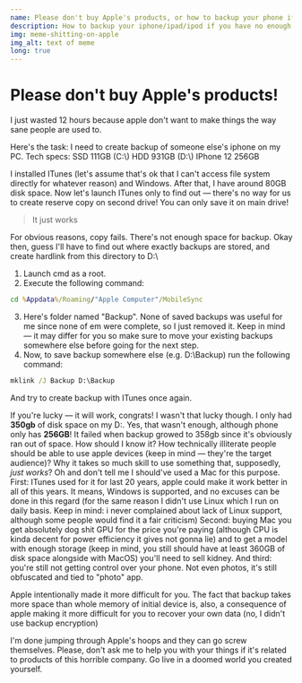 ```yaml
---
name: Please don't buy Apple's products, or how to backup your phone if you have no enough disk space on your primary disk.
description: How to backup your iphone/ipad/ipod if you have no enough disk space on main drive
img: meme-shitting-on-apple
img_alt: text of meme
long: true
---
```


# Please don't buy Apple's products!

I just wasted 12 hours because apple don't want to make things the way sane people are used to. 

Here's the task: I need to create backup of someone else's iphone on my PC. Tech specs:
SSD 111GB (C:\\)
HDD 931GB (D:\\)
IPhone 12 256GB

I installed ITunes (let's assume that's ok that I can't access file system directly for whatever reason) and Windows. After that, I have around 80GB disk space. Now let's launch ITunes only to find out — there's no way for us to create reserve copy on second drive! You can only save it on main drive!

> It just works

For obvious reasons, copy fails. There's not enough space for backup.
Okay then, guess I'll have to find out where exactly backups are stored, and create hardlink from this directory to D:\\


1. Launch cmd as a root.
2. Execute the following command: 
  ```bat 
  cd %Appdata%/Roaming/"Apple Computer"/MobileSync
  ```
3. Here's folder named "Backup". None of saved backups was useful for me since none of em were complete, so I just removed it. Keep in mind — it may differ for you so make sure to move your existing backups somewhere else  before going for the next step. 
4. Now, to save backup somewhere else (e.g. D:\Backup\) run the following command:
  ```bat
  mklink /J Backup D:\Backup
  ```
And try to create backup with ITunes once again.


If you're lucky — it will work, congrats! I wasn't that lucky though. I only had **350gb** of disk space on my D:\. Yes, that wasn't enough, although phone only has **256GB**! It failed when backup growed to 358gb since it's obviously ran out of space. How should I know it? How technically illiterate people should be able to use apple devices (keep in mind — they're the target audience)? Why it takes so much skill to use something that, supposedly, *just works*?
Oh and don't tell me I should've used a Mac for this purpose. First: ITunes used for it for last 20 years, apple could make it work better in all of this years. It means, Windows is supported, and no excuses can be done in this regard (for the same reason I didn't use Linux which I run on daily basis. Keep in mind: i never complained about lack of Linux support, although some people would find it a fair criticism) Second: buying Mac you get absolutely dog shit GPU for the price you're paying (although CPU is kinda decent for power efficiency it gives not gonna lie) and to get a model with enough storage (keep in mind, you still should have at least 360GB of disk space alongside with MacOS) you'll need to sell kidney. And third: you're still not getting control over your phone. Not even photos, it's still obfuscated and tied to "photo" app. 

Apple intentionally made it more difficult for you. The fact that backup takes more space than whole memory of initial device is, also, a consequence of apple making it more difficult for you to recover your own data (no, I didn't use backup encryption) 

I'm done jumping through Apple's hoops and they can go screw themselves. Please, don't ask me to help you with your things if it's related to products of this horrible company. Go live in a doomed world you created yourself.

